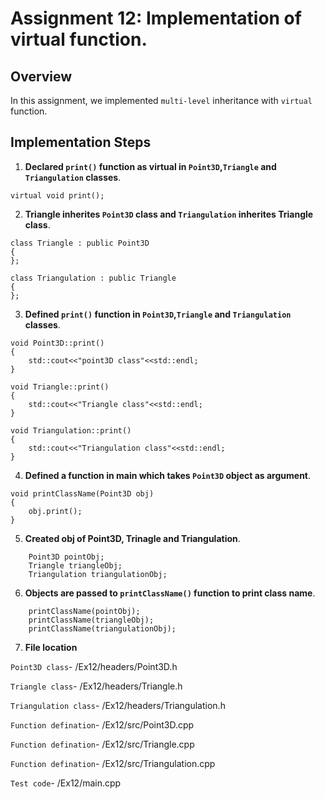 # Assignment 12: Implementation of virtual function.
 
## Overview
 
In this assignment, we implemented `multi-level` inheritance with `virtual` function.
 
## Implementation Steps
 
1. **Declared `print()` function as virtual in `Point3D`,`Triangle` and `Triangulation` classes**.
 
```
virtual void print();
```
2. **Triangle inherites `Point3D` class and `Triangulation` inherites Triangle class**.
 
```
class Triangle : public Point3D
{
};
```
 
```
class Triangulation : public Triangle
{
};
```
 
3. **Defined `print()` function in `Point3D`,`Triangle` and `Triangulation` classes**.
```
void Point3D::print()
{
    std::cout<<"point3D class"<<std::endl;
}
```
```
void Triangle::print()
{
    std::cout<<"Triangle class"<<std::endl;
}
```
```
void Triangulation::print()
{
    std::cout<<"Triangulation class"<<std::endl;
}
```
 
4. **Defined a function in main which takes `Point3D` object as argument**.
 
```
void printClassName(Point3D obj)
{
    obj.print();
}
```
5. **Created obj of Point3D, Trinagle and Triangulation**.
 
```
    Point3D pointObj;
    Triangle triangleObj;
    Triangulation triangulationObj;
```
 
6. **Objects are passed to `printClassName()` function to print class name**.
```
    printClassName(pointObj);
    printClassName(triangleObj);
    printClassName(triangulationObj);
```
 
7. **File location**

 `Point3D class`- /Ex12/headers/Point3D.h
 
 `Triangle class`- /Ex12/headers/Triangle.h
 
 `Triangulation class`- /Ex12/headers/Triangulation.h
 
 `Function defination`- /Ex12/src/Point3D.cpp
 
 `Function defination`- /Ex12/src/Triangle.cpp
 
 `Function defination`- /Ex12/src/Triangulation.cpp
 
 `Test code`- /Ex12/main.cpp